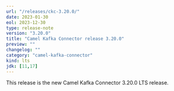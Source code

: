 ```yaml
---
url: "/releases/ckc-3.20.0/"
date: 2023-01-30
eol: 2023-12-30
type: release-note
version: "3.20.0"
title: "Camel Kafka Connector release 3.20.0"
preview: ""
changelog: ""
category: "camel-kafka-connector"
kind: lts
jdk: [11,17]
---
```


This release is the new Camel Kafka Connector 3.20.0 LTS release.
